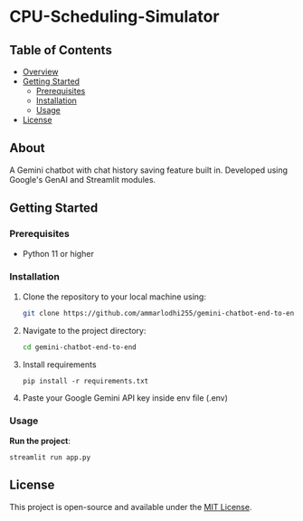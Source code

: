 # CPU-Scheduling-Simulator

## Table of Contents
- [Overview](#overview)
- [Getting Started](#getting-started)
  - [Prerequisites](#prerequisites)
  - [Installation](#installation)
  - [Usage](#usage)
- [License](#license)


## About

A Gemini chatbot with chat history saving feature built in. Developed using Google's GenAI and Streamlit modules.

## Getting Started

### Prerequisites
- Python 11 or higher

### Installation

1. Clone the repository to your local machine using:
   ```bash
   git clone https://github.com/ammarlodhi255/gemini-chatbot-end-to-end.git
   ```
   
2. Navigate to the project directory:
   ```bash
   cd gemini-chatbot-end-to-end
   ```
3. Install requirements

    ```
    pip install -r requirements.txt
    ```
4. Paste your Google Gemini API key inside env file (.env)

### Usage

**Run the project**: 
```
streamlit run app.py
```

## License

This project is open-source and available under the [MIT License](LICENSE).
